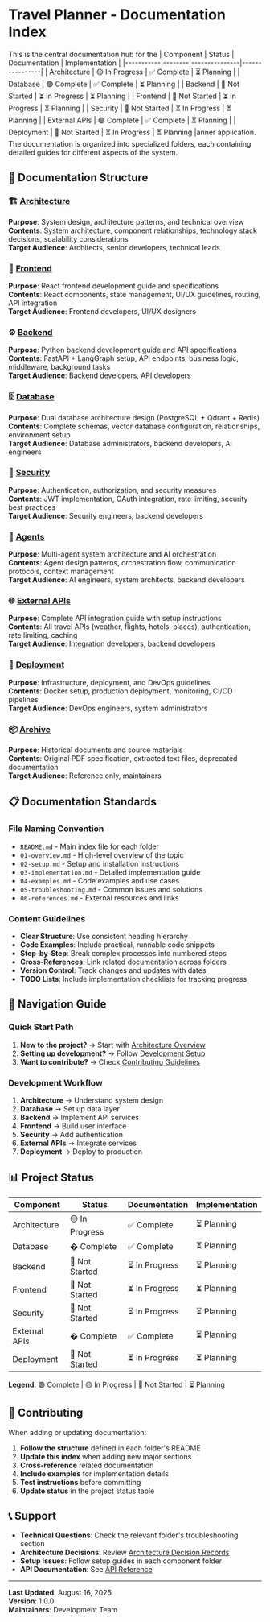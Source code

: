 # Travel Planner - Documentation Index

This is the central documentation hub for the | Component | Status | Documentation | Implementation |
|-----------|--------|---------------|----------------|
| Architecture | 🟡 In Progress | ✅ Complete | ⏳ Planning |
| Database | 🟢 Complete | ✅ Complete | ⏳ Planning |
| Backend | 🔴 Not Started | ⏳ In Progress | ⏳ Planning |
| Frontend | 🔴 Not Started | ⏳ In Progress | ⏳ Planning |
| Security | 🔴 Not Started | ⏳ In Progress | ⏳ Planning |
| External APIs | 🟢 Complete | ✅ Complete | ⏳ Planning |
| Deployment | 🔴 Not Started | ⏳ In Progress | ⏳ Planning |anner application. The documentation is organized into specialized folders, each containing detailed guides for different aspects of the system.

## 📁 Documentation Structure

### 🏗️ [Architecture](./architecture/README.md)
**Purpose**: System design, architecture patterns, and technical overview  
**Contents**: System architecture, component relationships, technology stack decisions, scalability considerations  
**Target Audience**: Architects, senior developers, technical leads

### 🎨 [Frontend](./frontend/README.md)
**Purpose**: React frontend development guide and specifications  
**Contents**: React components, state management, UI/UX guidelines, routing, API integration  
**Target Audience**: Frontend developers, UI/UX designers

### ⚙️ [Backend](./backend/README.md)
**Purpose**: Python backend development guide and API specifications  
**Contents**: FastAPI + LangGraph setup, API endpoints, business logic, middleware, background tasks  
**Target Audience**: Backend developers, API developers

### 🗄️ [Database](./database/README.md)
**Purpose**: Dual database architecture design (PostgreSQL + Qdrant + Redis)  
**Contents**: Complete schemas, vector database configuration, relationships, environment setup  
**Target Audience**: Database administrators, backend developers, AI engineers

### 🔐 [Security](./security/README.md)
**Purpose**: Authentication, authorization, and security measures  
**Contents**: JWT implementation, OAuth integration, rate limiting, security best practices  
**Target Audience**: Security engineers, backend developers

### 🤖 [Agents](./agents/README.md)
**Purpose**: Multi-agent system architecture and AI orchestration  
**Contents**: Agent design patterns, orchestration flow, communication protocols, context management  
**Target Audience**: AI engineers, system architects, backend developers

### 🌐 [External APIs](./external-apis/README.md)
**Purpose**: Complete API integration guide with setup instructions  
**Contents**: All travel APIs (weather, flights, hotels, places), authentication, rate limiting, caching  
**Target Audience**: Integration developers, backend developers

### 🚀 [Deployment](./deployment/README.md)
**Purpose**: Infrastructure, deployment, and DevOps guidelines  
**Contents**: Docker setup, production deployment, monitoring, CI/CD pipelines  
**Target Audience**: DevOps engineers, system administrators

### 📦 [Archive](./archive/)
**Purpose**: Historical documents and source materials  
**Contents**: Original PDF specification, extracted text files, deprecated documentation  
**Target Audience**: Reference only, maintainers

## 📋 Documentation Standards

### File Naming Convention
- `README.md` - Main index file for each folder
- `01-overview.md` - High-level overview of the topic
- `02-setup.md` - Setup and installation instructions
- `03-implementation.md` - Detailed implementation guide
- `04-examples.md` - Code examples and use cases
- `05-troubleshooting.md` - Common issues and solutions
- `06-references.md` - External resources and links

### Content Guidelines
- **Clear Structure**: Use consistent heading hierarchy
- **Code Examples**: Include practical, runnable code snippets
- **Step-by-Step**: Break complex processes into numbered steps
- **Cross-References**: Link related documentation across folders
- **Version Control**: Track changes and updates with dates
- **TODO Lists**: Include implementation checklists for tracking progress

## 🔄 Navigation Guide

### Quick Start Path
1. **New to the project?** → Start with [Architecture Overview](./architecture/01-overview.md)
2. **Setting up development?** → Follow [Development Setup](./architecture/02-development-setup.md)
3. **Want to contribute?** → Check [Contributing Guidelines](./architecture/06-contributing.md)

### Development Workflow
1. **Architecture** → Understand system design
2. **Database** → Set up data layer
3. **Backend** → Implement API services
4. **Frontend** → Build user interface
5. **Security** → Add authentication
6. **External APIs** → Integrate services
7. **Deployment** → Deploy to production

## 📊 Project Status

| Component | Status | Documentation | Implementation |
|-----------|--------|---------------|----------------|
| Architecture | 🟡 In Progress | ✅ Complete | ⏳ Planning |
| Database | � Complete | ✅ Complete | ⏳ Planning |
| Backend | 🔴 Not Started | ⏳ In Progress | ⏳ Planning |
| Frontend | 🔴 Not Started | ⏳ In Progress | ⏳ Planning |
| Security | 🔴 Not Started | ⏳ In Progress | ⏳ Planning |
| External APIs | � Complete | ✅ Complete | ⏳ Planning |
| Deployment | 🔴 Not Started | ⏳ In Progress | ⏳ Planning |

**Legend**: 🟢 Complete | 🟡 In Progress | 🔴 Not Started | ⏳ Planning

## 🤝 Contributing

When adding or updating documentation:

1. **Follow the structure** defined in each folder's README
2. **Update this index** when adding new major sections
3. **Cross-reference** related documentation
4. **Include examples** for implementation details
5. **Test instructions** before committing
6. **Update status** in the project status table

## 📞 Support

- **Technical Questions**: Check the relevant folder's troubleshooting section
- **Architecture Decisions**: Review [Architecture Decision Records](./architecture/04-decisions.md)
- **Setup Issues**: Follow setup guides in each component folder
- **API Documentation**: See [API Reference](./backend/05-api-reference.md)

---

**Last Updated**: August 16, 2025  
**Version**: 1.0.0  
**Maintainers**: Development Team